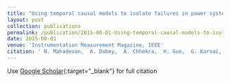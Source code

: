```yaml
---
title: "Using temporal causal models to isolate failures in power system protection devices"
layout: post
collection: publications
permalink: /publication/2015-08-01-Using-temporal-causal-models-to-isolate-failures-in-power-system-protection-devices
date: 2015-08-01
venue: 'Instrumentation Measurement Magazine, IEEE'
citation: ' N. Mahadevan,  A. Dubey,  A. Chhokra,  H. Guo,  G. Karsai, &quot;Using temporal causal models to isolate failures in power system protection devices.&quot; Instrumentation Measurement Magazine, IEEE, 2015.'
---
```

Use [Google Scholar](https://scholar.google.com/scholar?q=Using+temporal+causal+models+to+isolate+failures+in+power+system+protection+devices){:target="_blank"} for full citation